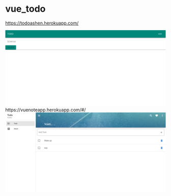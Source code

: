 # vue_todo
https://todoashen.herokuapp.com/


<img src="img/img1.jpeg">
https://vuenoteapp.herokuapp.com/#/
<img src="img/img2.jpeg">
